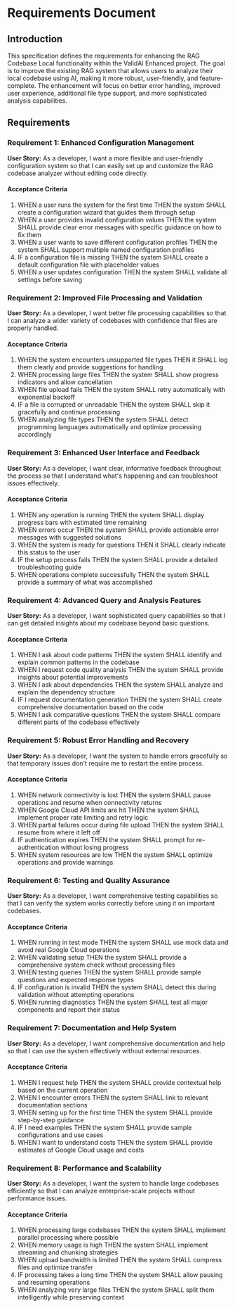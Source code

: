 # Requirements Document

## Introduction

This specification defines the requirements for enhancing the RAG Codebase Local functionality within the ValidAI Enhanced project. The goal is to improve the existing RAG system that allows users to analyze their local codebase using AI, making it more robust, user-friendly, and feature-complete. The enhancement will focus on better error handling, improved user experience, additional file type support, and more sophisticated analysis capabilities.

## Requirements

### Requirement 1: Enhanced Configuration Management

**User Story:** As a developer, I want a more flexible and user-friendly configuration system so that I can easily set up and customize the RAG codebase analyzer without editing code directly.

#### Acceptance Criteria

1. WHEN a user runs the system for the first time THEN the system SHALL create a configuration wizard that guides them through setup
2. WHEN a user provides invalid configuration values THEN the system SHALL provide clear error messages with specific guidance on how to fix them
3. WHEN a user wants to save different configuration profiles THEN the system SHALL support multiple named configuration profiles
4. IF a configuration file is missing THEN the system SHALL create a default configuration file with placeholder values
5. WHEN a user updates configuration THEN the system SHALL validate all settings before saving

### Requirement 2: Improved File Processing and Validation

**User Story:** As a developer, I want better file processing capabilities so that I can analyze a wider variety of codebases with confidence that files are properly handled.

#### Acceptance Criteria

1. WHEN the system encounters unsupported file types THEN it SHALL log them clearly and provide suggestions for handling
2. WHEN processing large files THEN the system SHALL show progress indicators and allow cancellation
3. WHEN file upload fails THEN the system SHALL retry automatically with exponential backoff
4. IF a file is corrupted or unreadable THEN the system SHALL skip it gracefully and continue processing
5. WHEN analyzing file types THEN the system SHALL detect programming languages automatically and optimize processing accordingly

### Requirement 3: Enhanced User Interface and Feedback

**User Story:** As a developer, I want clear, informative feedback throughout the process so that I understand what's happening and can troubleshoot issues effectively.

#### Acceptance Criteria

1. WHEN any operation is running THEN the system SHALL display progress bars with estimated time remaining
2. WHEN errors occur THEN the system SHALL provide actionable error messages with suggested solutions
3. WHEN the system is ready for questions THEN it SHALL clearly indicate this status to the user
4. IF the setup process fails THEN the system SHALL provide a detailed troubleshooting guide
5. WHEN operations complete successfully THEN the system SHALL provide a summary of what was accomplished

### Requirement 4: Advanced Query and Analysis Features

**User Story:** As a developer, I want sophisticated query capabilities so that I can get detailed insights about my codebase beyond basic questions.

#### Acceptance Criteria

1. WHEN I ask about code patterns THEN the system SHALL identify and explain common patterns in the codebase
2. WHEN I request code quality analysis THEN the system SHALL provide insights about potential improvements
3. WHEN I ask about dependencies THEN the system SHALL analyze and explain the dependency structure
4. IF I request documentation generation THEN the system SHALL create comprehensive documentation based on the code
5. WHEN I ask comparative questions THEN the system SHALL compare different parts of the codebase effectively

### Requirement 5: Robust Error Handling and Recovery

**User Story:** As a developer, I want the system to handle errors gracefully so that temporary issues don't require me to restart the entire process.

#### Acceptance Criteria

1. WHEN network connectivity is lost THEN the system SHALL pause operations and resume when connectivity returns
2. WHEN Google Cloud API limits are hit THEN the system SHALL implement proper rate limiting and retry logic
3. WHEN partial failures occur during file upload THEN the system SHALL resume from where it left off
4. IF authentication expires THEN the system SHALL prompt for re-authentication without losing progress
5. WHEN system resources are low THEN the system SHALL optimize operations and provide warnings

### Requirement 6: Testing and Quality Assurance

**User Story:** As a developer, I want comprehensive testing capabilities so that I can verify the system works correctly before using it on important codebases.

#### Acceptance Criteria

1. WHEN running in test mode THEN the system SHALL use mock data and avoid real Google Cloud operations
2. WHEN validating setup THEN the system SHALL provide a comprehensive system check without processing files
3. WHEN testing queries THEN the system SHALL provide sample questions and expected response types
4. IF configuration is invalid THEN the system SHALL detect this during validation without attempting operations
5. WHEN running diagnostics THEN the system SHALL test all major components and report their status

### Requirement 7: Documentation and Help System

**User Story:** As a developer, I want comprehensive documentation and help so that I can use the system effectively without external resources.

#### Acceptance Criteria

1. WHEN I request help THEN the system SHALL provide contextual help based on the current operation
2. WHEN I encounter errors THEN the system SHALL link to relevant documentation sections
3. WHEN setting up for the first time THEN the system SHALL provide step-by-step guidance
4. IF I need examples THEN the system SHALL provide sample configurations and use cases
5. WHEN I want to understand costs THEN the system SHALL provide estimates of Google Cloud usage and costs

### Requirement 8: Performance and Scalability

**User Story:** As a developer, I want the system to handle large codebases efficiently so that I can analyze enterprise-scale projects without performance issues.

#### Acceptance Criteria

1. WHEN processing large codebases THEN the system SHALL implement parallel processing where possible
2. WHEN memory usage is high THEN the system SHALL implement streaming and chunking strategies
3. WHEN upload bandwidth is limited THEN the system SHALL compress files and optimize transfer
4. IF processing takes a long time THEN the system SHALL allow pausing and resuming operations
5. WHEN analyzing very large files THEN the system SHALL split them intelligently while preserving context